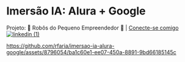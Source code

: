 # Imersão IA: Alura + Google
Projeto: 🤖 Robôs do Pequeno Empreendedor 💼 | <a href="https://www.linkedin.com/in/rodrigocfaria/" target="_blank">Conecte-se comigo![linkedin (1)](https://github.com/rfaria/imersao-ia-alura-google/assets/8796054/a7489af2-89d8-4047-9373-f33121f10b67)
 <a href="https://www.linkedin.com/in/rodrigocfaria/"></a>

https://github.com/rfaria/imersao-ia-alura-google/assets/8796054/ba1c60e1-ee07-450a-8891-9bd66185145c
